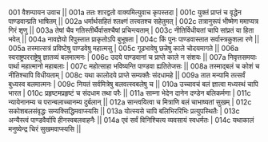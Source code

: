 001  वैशम्पायन उवाच ||
001a ततः शारद्वतो वाक्यमित्युवाच कृपस्तदा |
001c युक्तं प्राप्तं च वृद्धेन पाण्डवान्प्रति भाषितम् ||
002a धर्मार्थसहितं श्लक्ष्णं तत्त्वतश्च सहेतुमत् |
002c तत्रानुरूपं भीष्मेण ममाप्यत्र गिरं शृणु ||
003a तेषां चैव गतिस्तीर्थैर्वासश्चैषां प्रचिन्त्यताम् |
003c नीतिर्विधीयतां चापि सांप्रतं या हिता भवेत् ||
004a नावज्ञेयो रिपुस्तात प्राकृतोऽपि बुभूषता |
004c किं पुनः पाण्डवास्तात सर्वास्त्रकुशला रणे ||
005a तस्मात्सत्रं प्रविष्टेषु पाण्डवेषु महात्मसु | 
005c गूढभावेषु छन्नेषु काले चोदयमागते ||
006a स्वराष्ट्रपरराष्ट्रेषु ज्ञातव्यं बलमात्मनः |
006c उदये पाण्डवानां च प्राप्ते काले न संशयः ||
007a निवृत्तसमयाः पार्था महात्मानो महाबलाः |
007c महोत्साहा भविष्यन्ति पाण्डवा ह्यतितेजसः ||
008a तस्माद्बलं च कोशं च नीतिश्चापि विधीयताम् |
008c यथा कालोदये प्राप्ते सम्यक्तैः संदधामहे ||
009a तात मन्यामि तत्सर्वं बुध्यस्व बलमात्मनः |
009c नियतं सर्वमित्रेषु बलवत्स्वबलेषु च ||
010a उच्चावचं बलं ज्ञात्वा मध्यस्थं चापि भारत |
010c प्रहृष्टमप्रहृष्टं च संदधाम तथा परैः ||
011a साम्ना भेदेन दानेन दण्डेन बलिकर्मणा |
011c न्यायेनानम्य च परान्बलाच्चानम्य दुर्बलान् ||
012a सान्त्वयित्वा च मित्राणि बलं चाभाष्यतां सुखम् |
012c सकोशबलसंवृद्धः सम्यक्सिद्धिमवाप्स्यसि ||
013a योत्स्यसे चापि बलिभिररिभिः प्रत्युपस्थितैः |
013c अन्यैस्त्वं पाण्डवैर्वापि हीनस्वबलवाहनैः ||
014a एवं सर्वं विनिश्चित्य व्यवसायं स्वधर्मतः |
014c यथाकालं मनुष्येन्द्र चिरं सुखमवाप्स्यसि ||
